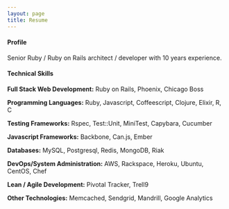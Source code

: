 ```yaml
---
layout: page
title: Resume
---
```

#### Profile
Senior Ruby / Ruby on Rails architect / developer with 10 years experience.

#### Technical Skills

**Full Stack Web Development:** Ruby on Rails, Phoenix, Chicago Boss

**Programming Languages:** Ruby, Javascript, Coffeescript, Clojure, Elixir, R, C

**Testing Frameworks:** Rspec, Test::Unit, MiniTest, Capybara, Cucumber

**Javascript Frameworks:** Backbone, Can.js, Ember

**Databases:** MySQL, Postgresql, Redis, MongoDB, Riak

**DevOps/System Administration:** AWS, Rackspace, Heroku, Ubuntu, CentOS, Chef

**Lean / Agile Development:** Pivotal Tracker, Trell9

**Other Technologies:** Memcached, Sendgrid, Mandrill, Google Analytics
